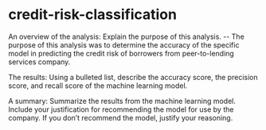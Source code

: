 # credit-risk-classification
An overview of the analysis: Explain the purpose of this analysis.
-- The purpose of this analysis was to determine the accuracy of the specific model in predicting the credit risk of borrowers from peer-to-lending services company. 

The results: Using a bulleted list, describe the accuracy score, the precision score, and recall score of the machine learning model.

A summary: Summarize the results from the machine learning model. Include your justification for recommending the model for use by the company. If you don’t recommend the model, justify your reasoning.
